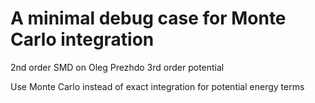 # A minimal debug case for Monte Carlo integration
2nd order SMD on Oleg Prezhdo 3rd order potential

Use Monte Carlo instead of exact integration for potential energy terms